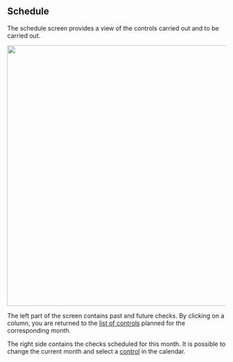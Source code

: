 ## Schedule

The schedule screen provides a view of the controls carried out and to be carried out.

[<img src="/images/cal.png" width="600">](/images/cal.png)


The left part of the screen contains past and future checks. By clicking on a column,
you are returned to the [list of controls](/controls/#list) planned for the corresponding month.


The right side contains the checks scheduled for this month. It is possible to change the current month and select
a [control](/controls/#show) in the calendar.
